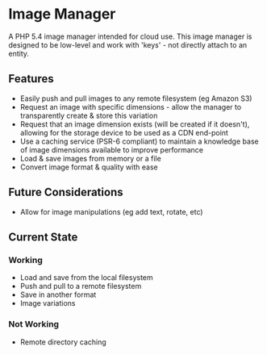 Image Manager
=============

A PHP 5.4 image manager intended for cloud use. This image manager is designed to be low-level and work with 'keys' -
not directly attach to an entity.

Features
--------

* Easily push and pull images to any remote filesystem (eg Amazon S3)
* Request an image with specific dimensions - allow the manager to transparently create & store this variation
* Request that an image dimension exists (will be created if it doesn't), allowing for the storage device to be used as a CDN end-point
* Use a caching service (PSR-6 compliant) to maintain a knowledge base of image dimensions available to improve performance
* Load & save images from memory or a file
* Convert image format & quality with ease

Future Considerations
---------------------

* Allow for image manipulations (eg add text, rotate, etc)

Current State
-------------

### Working

* Load and save from the local filesystem
* Push and pull to a remote filesystem
* Save in another format
* Image variations

### Not Working

* Remote directory caching

